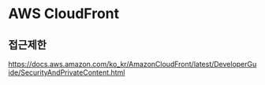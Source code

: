 # AWS CloudFront

## 접근제한

<https://docs.aws.amazon.com/ko_kr/AmazonCloudFront/latest/DeveloperGuide/SecurityAndPrivateContent.html>
